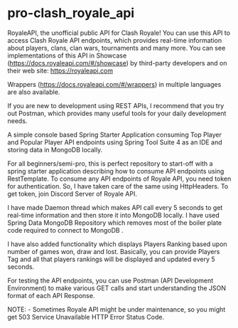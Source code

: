 # pro-clash_royale_api

RoyaleAPI, the unofficial public API for Clash Royale! You can use this API to access Clash Royale API endpoints, which provides real-time information about players, clans, clan wars, tournaments and many more. You can see implementations of this API in Showcase (https://docs.royaleapi.com/#/showcase) by third-party developers and on their web site: https://royaleapi.com

Wrappers (https://docs.royaleapi.com/#/wrappers) in multiple languages are also available.

If you are new to development using REST APIs, I recommend that you try out Postman, which provides many useful tools for your daily development needs.

A simple console based Spring Starter Application consuming Top Player and Popular Player API endpoints using Spring Tool Suite 4 as an IDE and storing data in MongoDB locally.

For all beginners/semi-pro, this is perfect repository to start-off with a spring starter application describing how to consume API endpoints using RestTemplate. To consume any API endpoints of Royale API, you need token for authentication. So, I have taken care of the same using HttpHeaders. To get token, join Discord Server of Royale API.

I have made Daemon thread which makes API call every 5 seconds to get real-time information and then store it into MongoDB locally. I have used Spring Data MongoDB Repository which removes most of the boiler plate code required to connect to MongoDB .

I have also added functionality which displays Players Ranking based upon number of games won, draw and lost. Basically, you can provide Players Tag and all that players rankings will be displayed and updated every 5 seconds.

For testing the API endpoints, you can use Postman (API Development Environment) to make various GET calls and start understanding the JSON format of each API Response. 

NOTE: - Sometimes Royale API might be under maintenance, so you might get 503 Service Unavailable HTTP Error Status Code.
